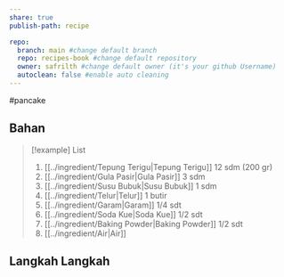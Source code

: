 ```yaml
---
share: true
publish-path: recipe

repo:
  branch: main #change default branch 
  repo: recipes-book #change default repository
  owner: safrilth #change default owner (it's your github Username)
  autoclean: false #enable auto cleaning
---
```

#pancake 
## Bahan

> [!example] List
> 1. [[../ingredient/Tepung Terigu|Tepung Terigu]] 12 sdm (200 gr)
> 2. [[../ingredient/Gula Pasir|Gula Pasir]] 3 sdm
> 3. [[../ingredient/Susu Bubuk|Susu Bubuk]] 1 sdm
> 4. [[../ingredient/Telur|Telur]] 1 butir
> 5. [[../ingredient/Garam|Garam]] 1/4 sdt
> 6. [[../ingredient/Soda Kue|Soda Kue]] 1/2 sdt
> 7. [[../ingredient/Baking Powder|Baking Powder]] 1/2 sdt
> 8. [[../ingredient/Air|Air]]

## Langkah Langkah

